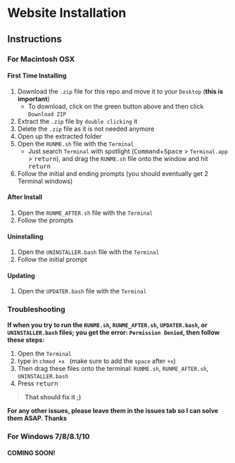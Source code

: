 Website Installation
====================

Instructions
------------

### For Macintosh OSX

#### First Time Installing

1. Download the `.zip` file for this repo and move it to your `Desktop` (__this is important__)
   * To download, click on the green button above and then click `Download ZIP`
2. Extract the `.zip` file by `double clicking` it
3. Delete the `.zip` file as it is not needed anymore
4. Open up the extracted folder
5. Open the `RUNME.sh` file with the `Terminal`
   * Just search `Terminal` with spotlight (<kbd>Command</kbd>+<kbd>Space</kbd> &gt; `Terminal.app` &gt; <kbd>return</kbd>), and drag the `RUNME.sh` file onto the window and hit <kbd>return</kbd>
6. Follow the initial and ending prompts (you should eventually get 2 Terminal windows)

#### After Install

1. Open the `RUNME_AFTER.sh` file with the `Terminal`
2. Follow the prompts

#### Uninstalling

1. Open the `UNINSTALLER.bash` file with the `Terminal`
2. Follow the initial prompt

#### Updating 

1. Open the `UPDATER.bash` file with the `Terminal`

### Troubleshooting

**If when you try to run the `RUNME.sh`, `RUNME_AFTER.sh`, `UPDATER.bash`, or `UNINSTALLER.bash` files; you get the error: `Permission Denied`, then follow these steps:**

1. Open the `Terminal`
2. type in `chmod +x ` (make sure to add the `space` after `+x`)
3. Then drag these files onto the terminal: `RUNME.sh`, `RUNME_AFTER.sh`, `UNINSTALLER.bash`
4. Press <kbd>return</kbd>
 
> **That should fix it ;)**

__For any other issues, please leave them in the issues tab so I can solve them ASAP. Thanks__

### For Windows 7/8/8.1/10

#### COMING SOON!